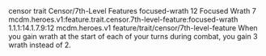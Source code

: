 <ability>
  <metadata>
    <class>censor</class>
    <feature_type>trait</feature_type>
    <file_dpath>Censor/7th-Level Features</file_dpath>
    <item_id>focused-wrath</item_id>
    <item_index>12</item_index>
    <item_name>Focused Wrath</item_name>
    <level>7</level>
    <scc>mcdm.heroes.v1:feature.trait.censor.7th-level-feature:focused-wrath</scc>
    <scdc>1.1.1:14.1.7.9:12</scdc>
    <source>mcdm.heroes.v1</source>
    <type>feature/trait/censor/7th-level-feature</type>
  </metadata>
  <effects>
    <effect type="mundane">When you gain wrath at the start of each of your turns during combat, you gain 3 wrath instead of 2.</effect>
  </effects>
</ability>
